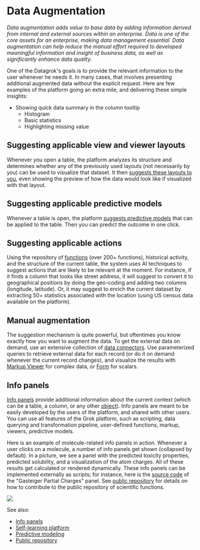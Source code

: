 <!-- TITLE: Data Augmentation -->
<!-- SUBTITLE: -->

# Data Augmentation

_Data augmentation adds value to base data by adding information derived from internal and external 
sources within an enterprise. Data is one of the core assets for an enterprise, making data management 
essential. Data augmentation can help reduce the manual effort required to developed meaningful 
information and insight of business data, as well as significantly enhance data quality._

One of the Datagrok's goals is to provide the relevant information to the user whenever he needs it.
In many cases, that involves presenting additional augmented data without the explicit request. Here are 
few examples of the platform going an extra mile, and delivering these simple insights:
 * Showing quick data summary in the column tooltip
   * Histogram
   * Basic statistics
   * Highlighting missing value

## Suggesting applicable view and viewer layouts
Whenever you open a table, the platform analyzes its structure and determines whether any of the
previously used layouts (not necessarily by you) can be used to visualize that dataset. It then [suggests
these layouts to you](../visualize/view-layout.md#layout-suggestions), even showing the preview of how 
the data would look like if visualized with that layout.

## Suggesting applicable predictive models
Whenever a table is open, the platform [suggests predictive models](../learn/self-learning-platform.md)
that can be applied to the table. Then you can predict the outcome in one click.
    
## Suggesting applicable actions
Using the repository of [functions](../overview/functions/function.md) (over 200+ functions), historical activity,
and the structure of the current table, the system uses AI techniques to suggest actions that are likely to 
be relevant at the moment. For instance, if it finds a column that looks like street address, it will suggest
to convert it to geographical positions by doing the geo-coding and adding two columns (longitude, latitude).
Or, it may suggest to enrich the current dataset by extracting 50+ statistics associated with the location
(using US census data available on the platform).

## Manual augmentation
The suggestion mechanism is quite powerful, but oftentimes you know exactly how you want to augment the data. 
To get the external data on demand, use an extensive collection of 
[data connectors](../access/data-connection.md). Use parameterized queries to retrieve external data for each 
record (or do it on demand whenever the current record changes), and visualize the results with 
[Markup Viewer](../viewers/markup.md) for complex data, or [Form](../viewers/form.md) for scalars.

## Info panels
[Info panels](info-panels.md) provide additional information about the 
current context (which can be a table, a column, or any other [object](../entities/entities.md)). 
Info panels are meant to be 
easily developed by the users of the platform, and shared with other users. 
You can use all features of the Grok platform, such as scripting, data 
querying and transformation pipeline, user-defined functions,
markup, viewers, predictive models.

Here is an example of molecule-related info panels in action. Whenever a user clicks on a molecule,
a number of info panels get shown (collapsed by default). In a picture, we see a panel with the 
predicted toxicity properties, predicted solubility, and a visualization of the atom charges. All of 
these results get calculated or rendered dynamically. These info panels can be implemented externally
as scripts; for instance, here is the 
[source code](https://github.com/datagrok-ai/public/blob/master/packages/ChemScripts/scripts/python/gasteiger_charges.py)
of the "Gasteiger Partial Charges" panel.  See [public repository](../dev/public-repository.md) for details
on how to contribute to the public repository of scientific functions.

![](../uploads/gifs/chem-model-augment.gif)

See also:
* [Info panels](info-panels.md)
* [Self-learning platform]()
* [Predictive modeling](../learn/predictive-modeling.md)
* [Public repository](../dev/public-repository.md)
